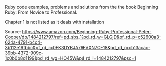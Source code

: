 Ruby code examples, problems and solutions from the the book Beginning Ruby: From Novice to Professional.

Chapter 1 is not listed as it deals with installation


Source: https://www.amazon.com/Beginning-Ruby-Professional-Peter-Cooper/dp/1484212797/ref=pd_sbs_1?pd_rd_w=GLGjD&pf_rd_p=c52600a3-624a-4791-b4c4-3b112e19fbbc&pf_rd_r=0FK3DYBJA76FVXN7CE18&pd_rd_r=cb13acac-39bb-4372-909c-1c0b0b8d1199&pd_rd_wg=HO45W&pd_rd_i=1484212797&psc=1
